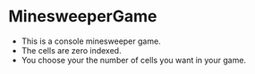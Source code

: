 # MinesweeperGame
- This is a console minesweeper game.
- The cells are zero indexed.
- You choose your the number of cells you want in your game.